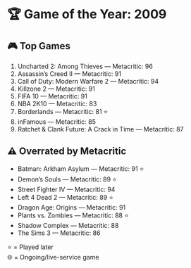 # 🏆 Game of the Year: 2009

## 🎮 Top Games

1. Uncharted 2: Among Thieves — Metacritic: 96  
2. Assassin’s Creed II — Metacritic: 91  
3. Call of Duty: Modern Warfare 2 — Metacritic: 94  
4. Killzone 2 — Metacritic: 91  
5. FIFA 10 — Metacritic: 91  
6. NBA 2K10 — Metacritic: 83  
7. Borderlands — Metacritic: 81 ⭐  
8. inFamous — Metacritic: 85  
9. Ratchet & Clank Future: A Crack in Time — Metacritic: 87  

## ⚠️ Overrated by Metacritic

- Batman: Arkham Asylum — Metacritic: 91 ⭐  
- Demon’s Souls — Metacritic: 89 ⭐  
- Street Fighter IV — Metacritic: 94  
- Left 4 Dead 2 — Metacritic: 89 ⭐  
- Dragon Age: Origins — Metacritic: 91  
- Plants vs. Zombies — Metacritic: 88 ⭐  
- Shadow Complex — Metacritic: 88  
- The Sims 3 — Metacritic: 86  

⭐ = Played later  
🌐 = Ongoing/live-service game